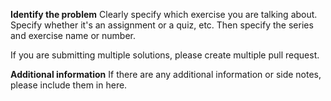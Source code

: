 **Identify the problem**
Clearly specify which exercise you are talking about. Specify whether it's an assignment or a quiz, etc. Then specify the series and exercise name or number.

If you are submitting multiple solutions, please create multiple pull request.

**Additional information**
If there are any additional information or side notes, please include them in here.
